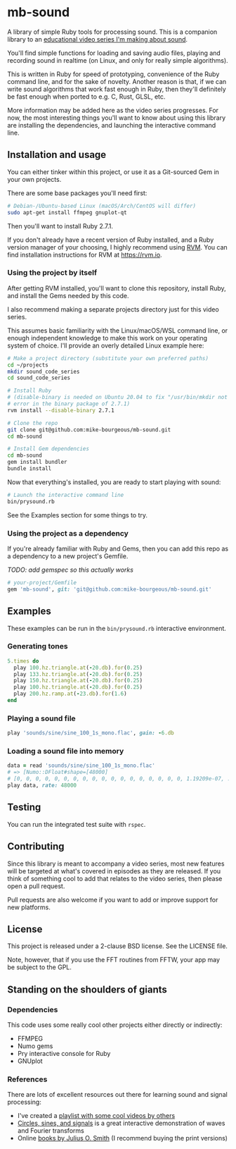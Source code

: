 # mb-sound

A library of simple Ruby tools for processing sound.  This is a companion
library to an [educational video series I'm making about sound][0].

You'll find simple functions for loading and saving audio files, playing and
recording sound in realtime (on Linux, and only for really simple algorithms).

This is written in Ruby for speed of prototyping, convenience of the Ruby
command line, and for the sake of novelty.  Another reason is that, if we can
write sound algorithms that work fast enough in Ruby, then they'll definitely
be fast enough when ported to e.g. C, Rust, GLSL, etc.

More information may be added here as the video series progresses.  For now,
the most interesting things you'll want to know about using this library are
installing the dependencies, and launching the interactive command line.

## Installation and usage

You can either tinker within this project, or use it as a Git-sourced Gem in
your own projects.

There are some base packages you'll need first:

```bash
# Debian-/Ubuntu-based Linux (macOS/Arch/CentOS will differ)
sudo apt-get install ffmpeg gnuplot-qt
```

Then you'll want to install Ruby 2.7.1.

If you don't already have a recent version of Ruby installed, and a Ruby version
manager of your choosing, I highly recommend using [RVM](https://rvm.io).  You
can find installation instructions for RVM at https://rvm.io.

### Using the project by itself

After getting RVM installed, you'll want to clone this repository, install
Ruby, and install the Gems needed by this code.

I also recommend making a separate projects directory just for this video
series.

This assumes basic familiarity with the Linux/macOS/WSL command line, or enough
independent knowledge to make this work on your operating system of choice.
I'll provide an overly detailed Linux example here:

```bash
# Make a project directory (substitute your own preferred paths)
cd ~/projects
mkdir sound_code_series
cd sound_code_series

# Install Ruby
# (disable-binary is needed on Ubuntu 20.04 to fix "/usr/bin/mkdir not found"
# error in the binary package of 2.7.1)
rvm install --disable-binary 2.7.1

# Clone the repo
git clone git@github.com:mike-bourgeous/mb-sound.git
cd mb-sound

# Install Gem dependencies
cd mb-sound
gem install bundler
bundle install
```

Now that everything's installed, you are ready to start playing with sound:

```bash
# Launch the interactive command line
bin/prysound.rb
```

See the Examples section for some things to try.


### Using the project as a dependency

If you're already familiar with Ruby and Gems, then you can add this repo as a
dependency to a new project's Gemfile.

*TODO: add gemspec so this actually works*

```ruby
# your-project/Gemfile
gem 'mb-sound', git: 'git@github.com:mike-bourgeous/mb-sound.git'
```

## Examples

These examples can be run in the `bin/prysound.rb` interactive environment.

### Generating tones

```ruby
5.times do
  play 100.hz.triangle.at(-20.db).for(0.25)
  play 133.hz.triangle.at(-20.db).for(0.25)
  play 150.hz.triangle.at(-20.db).for(0.25)
  play 100.hz.triangle.at(-20.db).for(0.25)
  play 200.hz.ramp.at(-23.db).for(1.6)
end
```

### Playing a sound file

```ruby
play 'sounds/sine/sine_100_1s_mono.flac', gain: -6.db
```

### Loading a sound file into memory

```ruby
data = read 'sounds/sine/sine_100_1s_mono.flac'
# => [Numo::DFloat#shape=[48000]
# [0, 0, 0, 0, 0, 0, 0, 0, 0, 0, 0, 0, 0, 0, 0, 0, 0, 0, 1.19209e-07, ...]]
play data, rate: 48000
```

## Testing

You can run the integrated test suite with `rspec`.

## Contributing

Since this library is meant to accompany a video series, most new features will
be targeted at what's covered in episodes as they are released.  If you think of
something cool to add that relates to the video series, then please open a pull
request.

Pull requests are also welcome if you want to add or improve support for new
platforms.

## License

This project is released under a 2-clause BSD license.  See the LICENSE file.

Note, however, that if you use the FFT routines from FFTW, your app may be
subject to the GPL.

## Standing on the shoulders of giants

### Dependencies

This code uses some really cool other projects either directly or indirectly:

- FFMPEG
- Numo gems
- Pry interactive console for Ruby
- GNUplot

### References

There are lots of excellent resources out there for learning sound and signal
processing:

- I've created a [playlist with some cool videos by others][1]
- [Circles, sines, and signals][2] is a great interactive demonstration of
  waves and Fourier transforms
- Online [books by Julius O. Smith][3] (I recommend buying the print versions)


[0]: https://www.youtube.com/playlist?list=PLpRqC8LaADXnwve3e8gI239eDNRO3Nhya
[1]: https://www.youtube.com/playlist?list=PLpRqC8LaADXlYhKRTwSpdW3ineaQnM9zK
[2]: https://jackschaedler.github.io/circles-sines-signals/
[3]: https://ccrma.stanford.edu/~jos/#books
